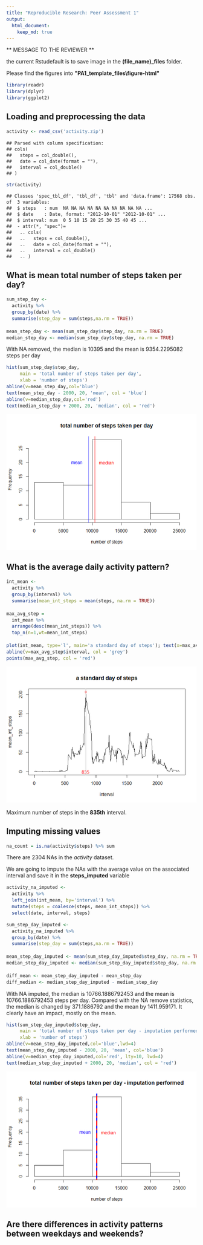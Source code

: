 ```yaml
---
title: "Reproducible Research: Peer Assessment 1"
output: 
  html_document:
    keep_md: true
---
```


** MESSAGE TO THE REVIEWER **

the current Rstudefault is to save image in the **(file_name)_files** folder.

Please find the figures into **"PA1_template_files\figure-html"**


```r
library(readr)
library(dplyr)
library(ggplot2)
```

## Loading and preprocessing the data

```r
activity <- read_csv('activity.zip')
```

```
## Parsed with column specification:
## cols(
##   steps = col_double(),
##   date = col_date(format = ""),
##   interval = col_double()
## )
```

```r
str(activity)
```

```
## Classes 'spec_tbl_df', 'tbl_df', 'tbl' and 'data.frame':	17568 obs. of  3 variables:
##  $ steps   : num  NA NA NA NA NA NA NA NA NA NA ...
##  $ date    : Date, format: "2012-10-01" "2012-10-01" ...
##  $ interval: num  0 5 10 15 20 25 30 35 40 45 ...
##  - attr(*, "spec")=
##   .. cols(
##   ..   steps = col_double(),
##   ..   date = col_date(format = ""),
##   ..   interval = col_double()
##   .. )
```


## What is mean total number of steps taken per day?


```r
sum_step_day <-
  activity %>% 
  group_by(date) %>% 
  summarise(step_day = sum(steps,na.rm = TRUE))

mean_step_day <- mean(sum_step_day$step_day, na.rm = TRUE)
median_step_day <- median(sum_step_day$step_day, na.rm = TRUE)
```

With NA removed, the median is 10395 and the mean is 9354.2295082 steps per day


```r
hist(sum_step_day$step_day, 
     main = 'total number of steps taken per day',
     xlab = 'number of steps')
abline(v=mean_step_day,col='blue')
text(mean_step_day - 2000, 20, 'mean', col = 'blue')
abline(v=median_step_day,col='red')
text(median_step_day + 2000, 20, 'median', col = 'red')
```

![](PA1_template_files/figure-html/hist_with_na-1.png)<!-- -->

## What is the average daily activity pattern?


```r
int_mean <-
  activity %>% 
  group_by(interval) %>% 
  summarise(mean_int_steps = mean(steps, na.rm = TRUE))

max_avg_step = 
  int_mean %>% 
  arrange(desc(mean_int_steps)) %>% 
  top_n(n=1,wt=mean_int_steps)

plot(int_mean, type='l', main='a standard day of steps'); text(x=max_avg_step$interval, y=0, as.character(max_avg_step$interval), col='red');
abline(v=max_avg_step$interval, col = 'grey')
points(max_avg_step, col = 'red')
```

![](PA1_template_files/figure-html/average_day-1.png)<!-- -->

Maximum number of steps in the **835th** interval.


## Imputing missing values


```r
na_count = is.na(activity$steps) %>% sum
```

There are 2304 NAs in the *activity* dataset.

We are going to impute the NAs with the average value on the associated interval and save it in the **steps_imputed** variable


```r
activity_na_imputed <-
  activity %>%
  left_join(int_mean, by='interval') %>% 
  mutate(steps = coalesce(steps, mean_int_steps)) %>% 
  select(date, interval, steps)
```


```r
sum_step_day_imputed <-
  activity_na_imputed %>% 
  group_by(date) %>% 
  summarise(step_day = sum(steps,na.rm = TRUE))

mean_step_day_imputed <- mean(sum_step_day_imputed$step_day, na.rm = TRUE)
median_step_day_imputed <- median(sum_step_day_imputed$step_day, na.rm = TRUE)

diff_mean <- mean_step_day_imputed - mean_step_day
diff_median <- median_step_day_imputed - median_step_day
```

With NA imputed, the median is 10766.1886792453 and the mean is 10766.1886792453 steps per day.
Compared with the NA remove statistics, the median is changed by 371.1886792 and the mean by 1411.959171.
It clearly have an impact, mostly on the mean.



```r
hist(sum_step_day_imputed$step_day, 
     main = 'total number of steps taken per day - imputation performed',
     xlab = 'number of steps')
abline(v=mean_step_day_imputed,col='blue',lwd=4)
text(mean_step_day_imputed - 2000, 20, 'mean', col='blue')
abline(v=median_step_day_imputed,col='red', lty=10, lwd=4)
text(median_step_day_imputed + 2000, 20, 'median', col = 'red')
```

![](PA1_template_files/figure-html/hist_na_imputed-1.png)<!-- -->


## Are there differences in activity patterns between weekdays and weekends?
